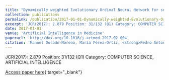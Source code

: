 ```yaml
---
title: "Dynamically weighted Evolutionary Ordinal Neural Network for solving an Imbalanced Liver Transplantation Problem"
collection: publications
permalink: /publication/2017-01-01-Dynamically-weighted-Evolutionary-Ordinal-Neural-Network-for-solving-an-Imbalanced-Liver-Transplanta
excerpt: 'JCR(2017): 2.879 Position: 31/132 (Q1) Category: COMPUTER SCIENCE, ARTIFICIAL INTELLIGENCE'
date: 2017-01-01
venue: 'Artificial Intelligence in Medicine'
paperurl: 'http://doi.org/10.1016/j.artmed.2017.02.004'
citation: 'Manuel Dorado-Moreno, María Pérez-Ortiz, <strong>Pedro Antonio Gutiérrez</strong>, R. Ciria, J. Briceño, César Hervás-Martínez, &quot;Dynamically weighted Evolutionary Ordinal Neural Network for solving an Imbalanced Liver Transplantation Problem.&quot; Artificial Intelligence in Medicine, Vol. 77, 2017, pp.1-11.'
---
```

JCR(2017): 2.879 Position: 31/132 (Q1) Category: COMPUTER SCIENCE, ARTIFICIAL INTELLIGENCE

[Access paper here](http://doi.org/10.1016/j.artmed.2017.02.004){:target="_blank"}
